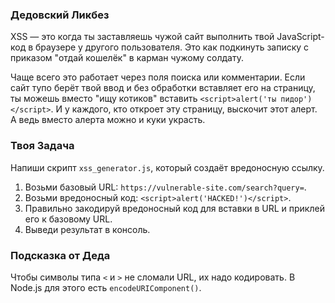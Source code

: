 ### Дедовский Ликбез

XSS — это когда ты заставляешь чужой сайт выполнить твой JavaScript-код в браузере у другого пользователя. Это как подкинуть записку с приказом "отдай кошелёк" в карман чужому солдату.

Чаще всего это работает через поля поиска или комментарии. Если сайт тупо берёт твой ввод и без обработки вставляет его на страницу, ты можешь вместо "ищу котиков" вставить `<script>alert('ты пидор')</script>`. И у каждого, кто откроет эту страницу, выскочит этот алерт. А ведь вместо алерта можно и куки украсть.

### Твоя Задача

Напиши скрипт `xss_generator.js`, который создаёт вредоносную ссылку.

1.  Возьми базовый URL: `https://vulnerable-site.com/search?query=`.
2.  Возьми вредоносный код: `<script>alert('HACKED!')</script>`.
3.  Правильно закодируй вредоносный код для вставки в URL и приклей его к базовому URL.
4.  Выведи результат в консоль.

### Подсказка от Деда

Чтобы символы типа `<` и `>` не сломали URL, их надо кодировать. В Node.js для этого есть `encodeURIComponent()`.
